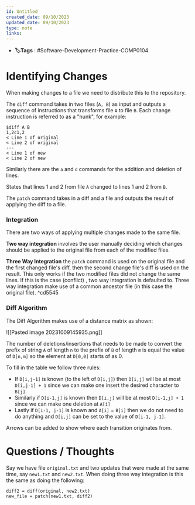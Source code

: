 ```yaml
---
id: Untitled
created_date: 09/10/2023
updated_date: 09/10/2023
type: note
links: 
---
```

* **🏷️Tags** : #Software-Development-Practice-COMP0104 
# Identifying Changes

When making changes to a file we need to distribute this to the repository. 

The `diff` command takes in two files (`A, B`) as input and outputs a sequence of instructions that transforms file `A` to file `B`.  Each change instruction is referred to as a "hunk", for example:
```
$diff A B
1,2c1,2
< Line 1 of original
< Line 2 of original
---
< Line 1 of new
< Line 2 of new
```

Similarly there are the `a` and `d` commands for the addition and deletion of lines.

States that lines 1 and 2 from file `A` changed to lines 1 and 2 from `B`.

The `patch` command takes in a diff and a file and outputs the result of applying the diff to a file.

### Integration

There are two ways of applying multiple changes made to the same file.

**Two way integration** involves the user manually deciding which changes should be applied to the original file from each of the modified files.

**Three Way Integration** the `patch` command is used on the original file and the first changed file's diff, then the second change file's diff is used on the result. This only works if the two modified files did not change the same lines. If this is the case (conflict) , two way integration is defaulted to. Three way integration make use of a common ancestor file (in this case the original file). ^cd5545

### Diff Algorithm

The Diff Algorithm makes use of a distance matrix as shown:

![[Pasted image 20231009145935.png]]

The number of deletions/insertions that needs to be made to convert the prefix of string `A` of length `n` to the prefix of `B` of length `m` is equal the value of `D[n,m]` so the element at `D[0,0]` starts of as 0.

To fill in the table we follow three rules:
* If `D[i,j-1]` is known (to the left of `D[i,j]`) then `D[i,j]` will be at most `D[i,j-1] + 1` since we can make one insert the desired character to `B[j]`.
* Similarly if `D[i-1,j]` is known then `D[i,j]` will be at most `D[i-1,j] + 1` since we can make one deletion  at `A[i]`
* Lastly if `D[i-1, j-1]` is known and `A[i]` = `B[i]` then we do not need to do anything and `D[i,j]` can be set to the value of `D[i-1, j-1]`.

Arrows can be added to show where each transition originates from.
# Questions / Thoughts

Say we have file `original.txt` and two updates that were made at the same time, say `new1.txt` and `new2.txt`. When doing three way integration is this the same as doing the following:
```
diff2 = diff(original, new2.txt)
new_file = patch(new1.txt, diff2)
```